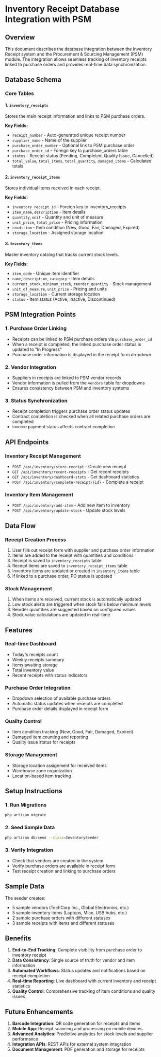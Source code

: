 # Inventory Receipt Database Integration with PSM

## Overview

This document describes the database integration between the Inventory Receipt system and the Procurement & Sourcing Management (PSM) module. The integration allows seamless tracking of inventory receipts linked to purchase orders and provides real-time data synchronization.

## Database Schema

### Core Tables

#### 1. `inventory_receipts`
Stores the main receipt information and links to PSM purchase orders.

**Key Fields:**
- `receipt_number` - Auto-generated unique receipt number
- `supplier_name` - Name of the supplier
- `purchase_order_number` - Optional link to PSM purchase order
- `purchase_order_id` - Foreign key to purchase_orders table
- `status` - Receipt status (Pending, Completed, Quality Issue, Cancelled)
- `total_value`, `total_items`, `total_quantity`, `damaged_items` - Calculated totals

#### 2. `inventory_receipt_items`
Stores individual items received in each receipt.

**Key Fields:**
- `inventory_receipt_id` - Foreign key to inventory_receipts
- `item_name`, `description` - Item details
- `quantity`, `unit` - Quantity and unit of measure
- `unit_price`, `total_price` - Pricing information
- `condition` - Item condition (New, Good, Fair, Damaged, Expired)
- `storage_location` - Assigned storage location

#### 3. `inventory_items`
Master inventory catalog that tracks current stock levels.

**Key Fields:**
- `item_code` - Unique item identifier
- `name`, `description`, `category` - Item details
- `current_stock`, `minimum_stock`, `reorder_quantity` - Stock management
- `unit_of_measure`, `unit_price` - Pricing and units
- `storage_location` - Current storage location
- `status` - Item status (Active, Inactive, Discontinued)

## PSM Integration Points

### 1. Purchase Order Linking
- Receipts can be linked to PSM purchase orders via `purchase_order_id`
- When a receipt is completed, the linked purchase order status is updated to "In Progress"
- Purchase order information is displayed in the receipt form dropdown

### 2. Vendor Integration
- Suppliers in receipts are linked to PSM vendor records
- Vendor information is pulled from the `vendors` table for dropdowns
- Ensures consistency between PSM and inventory systems

### 3. Status Synchronization
- Receipt completion triggers purchase order status updates
- Contract completion is checked when all related purchase orders are completed
- Invoice payment status affects contract completion

## API Endpoints

### Inventory Receipt Management
- `POST /api/inventory/store-receipt` - Create new receipt
- `GET /api/inventory/recent-receipts` - Get recent receipts
- `GET /api/inventory/dashboard-stats` - Get dashboard statistics
- `POST /api/inventory/complete-receipt/{id}` - Complete a receipt

### Inventory Item Management
- `POST /api/inventory/add-item` - Add new item to inventory
- `POST /api/inventory/update-stock` - Update stock levels

## Data Flow

### Receipt Creation Process
1. User fills out receipt form with supplier and purchase order information
2. Items are added to the receipt with quantities and conditions
3. Receipt is saved to `inventory_receipts` table
4. Receipt items are saved to `inventory_receipt_items` table
5. Inventory items are updated or created in `inventory_items` table
6. If linked to a purchase order, PO status is updated

### Stock Management
1. When items are received, current stock is automatically updated
2. Low stock alerts are triggered when stock falls below minimum levels
3. Reorder quantities are suggested based on configured values
4. Stock value calculations are updated in real-time

## Features

### Real-time Dashboard
- Today's receipts count
- Weekly receipts summary
- Items awaiting storage
- Total inventory value
- Recent receipts with status indicators

### Purchase Order Integration
- Dropdown selection of available purchase orders
- Automatic status updates when receipts are completed
- Purchase order details displayed in receipt form

### Quality Control
- Item condition tracking (New, Good, Fair, Damaged, Expired)
- Damaged item counting and reporting
- Quality issue status for receipts

### Storage Management
- Storage location assignment for received items
- Warehouse zone organization
- Location-based item tracking

## Setup Instructions

### 1. Run Migrations
```bash
php artisan migrate
```

### 2. Seed Sample Data
```bash
php artisan db:seed --class=InventorySeeder
```

### 3. Verify Integration
- Check that vendors are created in the system
- Verify purchase orders are available in receipt form
- Test receipt creation and linking to purchase orders

## Sample Data

The seeder creates:
- 5 sample vendors (TechCorp Inc., Global Electronics, etc.)
- 5 sample inventory items (Laptops, Mice, USB hubs, etc.)
- 2 sample purchase orders with different statuses
- 3 sample receipts with items and different statuses

## Benefits

1. **End-to-End Tracking**: Complete visibility from purchase order to inventory receipt
2. **Data Consistency**: Single source of truth for vendor and item information
3. **Automated Workflows**: Status updates and notifications based on receipt completion
4. **Real-time Reporting**: Live dashboard with current inventory and receipt statistics
5. **Quality Control**: Comprehensive tracking of item conditions and quality issues

## Future Enhancements

1. **Barcode Integration**: QR code generation for receipts and items
2. **Mobile App**: Receipt scanning and processing on mobile devices
3. **Advanced Analytics**: Predictive analytics for stock levels and supplier performance
4. **Integration APIs**: REST APIs for external system integration
5. **Document Management**: PDF generation and storage for receipts
